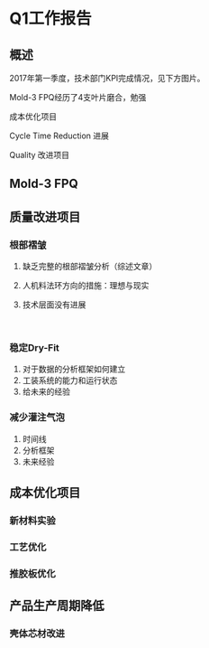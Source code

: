 # Q1工作报告



## 概述

2017年第一季度，技术部门KPI完成情况，见下方图片。

Mold-3 FPQ经历了4支叶片磨合，勉强

成本优化项目

Cycle Time Reduction 进展

Quality 改进项目

## Mold-3 FPQ



## 质量改进项目

### 根部褶皱

1. 缺乏完整的根部褶皱分析（综述文章）

2. 人机料法环方向的措施：理想与现实

3. 技术层面没有进展

   ​
### 稳定Dry-Fit
1. 对于数据的分析框架如何建立
2. 工装系统的能力和运行状态
3. 给未来的经验
### 减少灌注气泡

1. 时间线
2. 分析框架
3. 未来经验
## 成本优化项目

### 新材料实验
### 工艺优化

### 推胶板优化
## 产品生产周期降低

### 壳体芯材改进